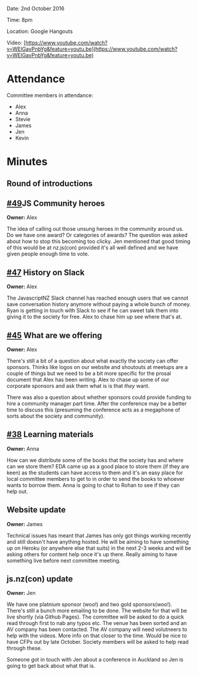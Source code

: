 Date: 2nd October 2016

Time: 8pm

Location: Google Hangouts

Video: [https://www.youtube.com/watch?v=WEIGavPnbYg&feature=youtu.be](https://www.youtube.com/watch?v=WEIGavPnbYg&feature=youtu.be)

# Attendance
Committee members in attendance:
* Alex
* Anna
* Stevie
* James
* Jen
* Kevin

# Minutes

## Round of introductions

## [#49](https://github.com/JavaScript-NZ/Society-Meetings/issues/49)JS Community heroes
**Owner:** Alex

The idea of calling out those unsung heroes in the community around us. Do we have one award? Or categories of awards? The question was asked about how to stop this becoming too clicky. Jen mentioned that good timing of this would be at nz.js(con) provided it's all well defined and we have given people enough time to vote.

## [#47](https://github.com/JavaScript-NZ/Society-Meetings/issues/47) History on Slack
**Owner:** Alex

The JavascriptNZ Slack channel has reached enough users that we cannot save conversation history anymore without paying a whole bunch of money. Ryan is getting in touch with Slack to see if he can sweet talk them into giving it to the society for free. Alex to chase him up see where that's at.

## [#45](https://github.com/JavaScript-NZ/Society-Meetings/issues/45) What are we offering
**Owner:** Alex

There's still a bit of a question about what exactly the society can offer sponsors. Thinks like logos on our website and shoutouts at meetups are a couple of things but we need to be a bit more specific for the prosal document that Alex has been writing. Alex to chase up some of our corporate sponsors and ask them what is is that *they* want.

There was also a question about whether sponsors could provide funding to hire a community manager part time. After the conference may be a better time to discuss this (presuming the conference acts as a megaphone of sorts about the society and community).

## [#38](https://github.com/JavaScript-NZ/Society-Meetings/issues/38) Learning materials
**Owner:** Anna

How can we distribute some of the books that the society has and where can we store them? EDA came up as a good place to store them (if they are keen) as the students can have access to them and it's an easy place for local committee members to get to in order to send the books to whoever wants to borrow them. Anna is going to chat to Rohan to see if they can help out.

## Website update
**Owner:** James

Technical issues has meant that James has only got things working recently and still doesn't have anything hosted. He will be aiming to have something up on Heroku (or anywhere else that suits) in the next 2-3 weeks and will be asking others for content help once it's up there. Really aiming to have something live before next committee meeting.

## js.nz(con) update
**Owner:** Jen

We have one platnium sponsor (woo!) and two gold sponsors(woo!). There's still a bunch more emailing to be done. The website for that will be live shortly (via Github Pages). The committee will be asked to do a quick read through first to nab any typos etc. The venue has been sorted and an AV company has been contacted. The AV company will need volutneers to help with the videos. More info on that closer to the time. Would be nice to have CFPs out by late October. Society members will be asked to help read through these.

Someone got in touch with Jen about a conference in Auckland so Jen is going to get back about what that is.
